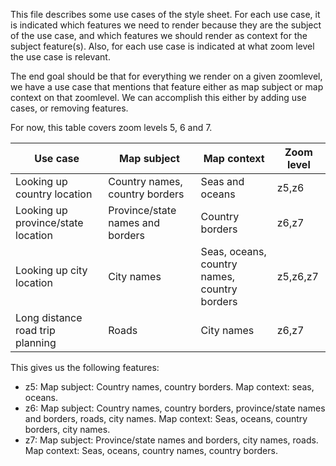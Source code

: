 This file describes some use cases of the style sheet. For each use case, it is indicated which features we need to render because they are the subject of the use case, and which features we should render as context for the subject feature(s). Also, for each use case is indicated at what zoom level the use case is relevant.

The end goal should be that for everything we render on a given zoomlevel, we have a use case that mentions that feature either as map subject or map context on that zoomlevel. We can accomplish this either by adding use cases, or removing features.

For now, this table covers zoom levels 5, 6 and 7.

| Use case | Map subject | Map context | Zoom level |
| --- | --- | --- | --- |
| Looking up country location | Country names, country borders | Seas and oceans | z5,z6 |
| Looking up province/state location|Province/state names and borders|Country borders | z6,z7 |
| Looking up city location | City names | Seas, oceans, country names, country borders | z5,z6,z7 |
| Long distance road trip planning | Roads | City names | z6,z7 |

This gives us the following features:
* z5: Map subject: Country names, country borders. Map context: seas, oceans.
* z6: Map subject: Country names, country borders, province/state names and borders, roads, city names. Map context: Seas, oceans, country borders, city names.
* z7: Map subject: Province/state names and borders, city names, roads. Map context: Seas, oceans, country names, country borders.
